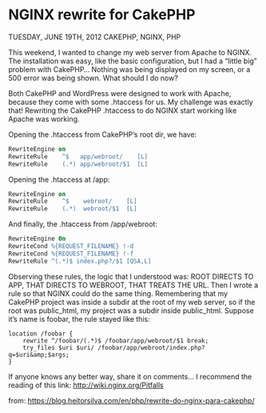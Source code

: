 # NGINX rewrite for CakePHP
TUESDAY, JUNE 19TH, 2012	CAKEPHP, NGINX, PHP

This weekend, I wanted to change my web server from Apache to NGINX. The installation was easy, like the basic configuration, but I had a “little big” problem with CakePHP… Nothing was being displayed on my screen, or a 500 error was being shown. What should I do now?

Both CakePHP and WordPress were designed to work with Apache, because they come with some .htaccess for us. My challenge was exactly that! Rewriting the CakePHP .htaccess to do NGINX start working like Apache was working.

Opening the .htaccess from CakePHP’s root dir, we have:

``` Apache
RewriteEngine on
RewriteRule    ^$   app/webroot/    [L]
RewriteRule    (.*) app/webroot/$1  [L]
```

Opening the .htaccess at /app:

``` Apache
RewriteEngine on
RewriteRule    ^$    webroot/    [L]
RewriteRule    (.*)  webroot/$1  [L]
```

And finally, the .htaccess from /app/webroot:

``` Apache
RewriteEngine On
RewriteCond %{REQUEST_FILENAME} !-d
RewriteCond %{REQUEST_FILENAME} !-f
RewriteRule ^(.*)$ index.php?/$1 [QSA,L]
```

Observing these rules, the logic that I understood was: ROOT DIRECTS TO APP, THAT DIRECTS TO WEBROOT, THAT TREATS THE URL. Then I wrote a rule so that NGINX could do the same thing. Remembering that my CakePHP project was inside a subdir at the root of my web server, so if the root was public_html, my project was a subdir inside public_html. Suppose it’s name is foobar, the rule stayed like this:

``` Nginx
location /foobar {
    rewrite ^/foobar/(.*)$ /foobar/app/webroot/$1 break;
    try_files $uri $uri/ /foobar/app/webroot/index.php?q=$uri&amp;$args;
}
```

If anyone knows any better way, share it on comments… I recommend the reading of this link: http://wiki.nginx.org/Pitfalls

from: https://blog.heitorsilva.com/en/php/rewrite-do-nginx-para-cakephp/





